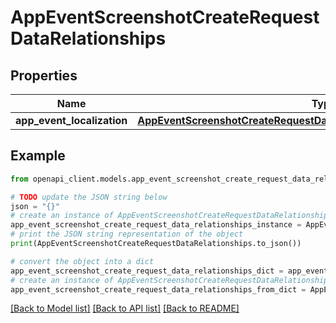 # AppEventScreenshotCreateRequestDataRelationships


## Properties

Name | Type | Description | Notes
------------ | ------------- | ------------- | -------------
**app_event_localization** | [**AppEventScreenshotCreateRequestDataRelationshipsAppEventLocalization**](AppEventScreenshotCreateRequestDataRelationshipsAppEventLocalization.md) |  | 

## Example

```python
from openapi_client.models.app_event_screenshot_create_request_data_relationships import AppEventScreenshotCreateRequestDataRelationships

# TODO update the JSON string below
json = "{}"
# create an instance of AppEventScreenshotCreateRequestDataRelationships from a JSON string
app_event_screenshot_create_request_data_relationships_instance = AppEventScreenshotCreateRequestDataRelationships.from_json(json)
# print the JSON string representation of the object
print(AppEventScreenshotCreateRequestDataRelationships.to_json())

# convert the object into a dict
app_event_screenshot_create_request_data_relationships_dict = app_event_screenshot_create_request_data_relationships_instance.to_dict()
# create an instance of AppEventScreenshotCreateRequestDataRelationships from a dict
app_event_screenshot_create_request_data_relationships_from_dict = AppEventScreenshotCreateRequestDataRelationships.from_dict(app_event_screenshot_create_request_data_relationships_dict)
```
[[Back to Model list]](../README.md#documentation-for-models) [[Back to API list]](../README.md#documentation-for-api-endpoints) [[Back to README]](../README.md)


